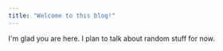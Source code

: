 ```yaml
---
title: "Welcome to this blog!"
---
```


I'm glad you are here. I plan to talk about random stuff for now.
